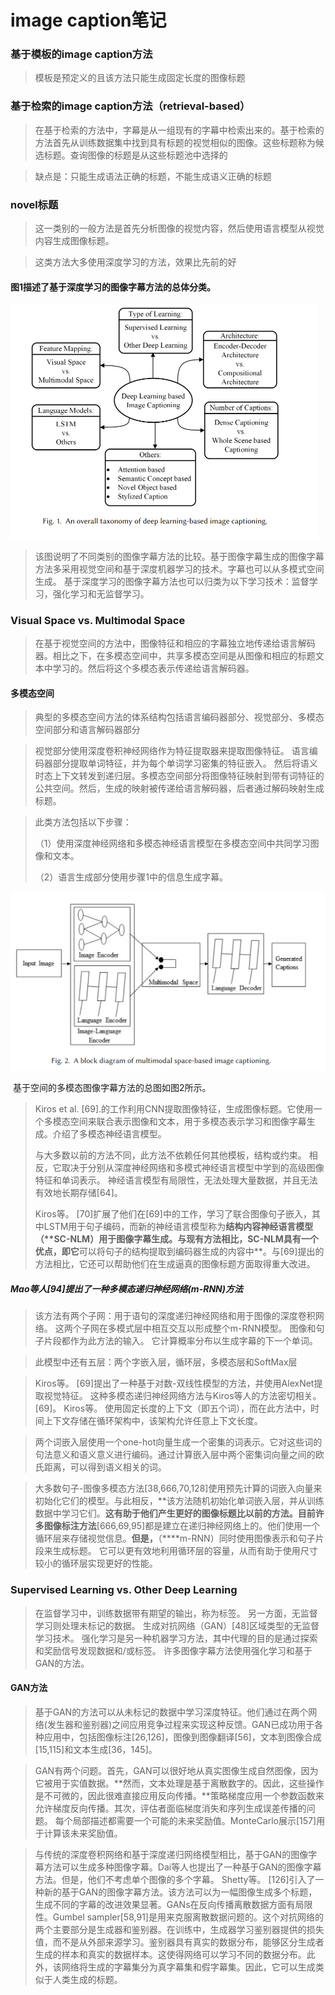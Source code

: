 # image caption笔记

### 基于模板的image caption方法

> 模板是预定义的且该方法只能生成固定长度的图像标题

### 基于检索的image caption方法（retrieval-based）

>在基于检索的方法中，字幕是从一组现有的字幕中检索出来的。基于检索的方法首先从训练数据集中找到具有标题的视觉相似的图像。这些标题称为候选标题。查询图像的标题是从这些标题池中选择的

>缺点是：只能生成语法正确的标题，不能生成语义正确的标题

### novel标题

> 这一类别的一般方法是首先分析图像的视觉内容，然后使用语言模型从视觉内容生成图像标题。

> 这类方法大多使用深度学习的方法，效果比先前的好

#### 图1描述了基于深度学习的图像字幕方法的总体分类。

<img src="1.png" alt="图1描述了基于深度学习的图像字幕方法的总体分类。" style="zoom:50%;" />

> 该图说明了不同类别的图像字幕方法的比较。基于图像字幕生成的图像字幕方法多采用视觉空间和基于深度机器学习的技术。字幕也可以从多模式空间生成。 基于深度学习的图像字幕方法也可以归类为以下学习技术：监督学习，强化学习和无监督学习。

### Visual Space vs. Multimodal Space

> 在基于视觉空间的方法中，图像特征和相应的字幕独立地传递给语言解码器。相比之下，在多模态空间中，共享多模态空间是从图像和相应的标题文本中学习的。然后将这个多模态表示传递给语言解码器。

#### 多模态空间

> 典型的多模态空间方法的体系结构包括语言编码器部分、视觉部分、多模态空间部分和语言解码器部分

> 视觉部分使用深度卷积神经网络作为特征提取器来提取图像特征。 语言编码器部分提取单词特征，并为每个单词学习密集的特征嵌入。 然后将语义时态上下文转发到递归层。多模态空间部分将图像特征映射到带有词特征的公共空间。然后，生成的映射被传递给语言解码器，后者通过解码映射生成标题。

>此类方法包括以下步骤：
>
>（1）使用深度神经网络和多模态神经语言模型在多模态空间中共同学习图像和文本。
>
>（2）语言生成部分使用步骤1中的信息生成字幕。

![基于空间的多模态图像字幕方法的总图如图2所示。](2.png)

​												基于空间的多模态图像字幕方法的总图如图2所示。

> Kiros et al. [69].的工作利用CNN提取图像特征，生成图像标题。它使用一个多模态空间来联合表示图像和文本，用于多模态表示学习和图像字幕生成。介绍了多模态神经语言模型。
>
> 与大多数以前的方法不同，此方法不依赖任何其他模板，结构或约束。 相反，它取决于分别从深度神经网络和多模式神经语言模型中学到的高级图像特征和单词表示。 神经语言模型有局限性，无法处理大量数据，并且无法有效地长期存储[64]。
>
> Kiros等。 [70]扩展了他们在[69]中的工作，学习了联合图像句子嵌入，其中LSTM用于句子编码，而新的神经语言模型称为**结构内容神经语言模型（****SC-NLM）用于图像字幕生成**。与现有方法相比，SC-NLM具有一个优点，即它**可以将句子的结构提取到编码器生成的内容中**。与[69]提出的方法相比，它还可以帮助他们在生成逼真的图像标题方面取得重大改进。

##### Mao等人[94]提出了一种多模态递归神经网络(m-RNN)方法

> 该方法有两个子网：用于语句的深度递归神经网络和用于图像的深度卷积网络。 这两个子网在多模式层中相互交互以形成整个m-RNN模型。 图像和句子片段都作为此方法的输入。 它计算概率分布以生成字幕的下一个单词。

> 此模型中还有五层：两个字嵌入层，循环层，多模态层和SoftMax层

> Kiros等。 [69]提出了一种基于对数-双线性模型的方法，并使用AlexNet提取视觉特征。 这种多模态递归神经网络方法与Kiros等人的方法密切相关。 [69]。 Kiros等。 使用固定长度的上下文（即五个词），而在此方法中，时间上下文存储在循环架构中，该架构允许任意上下文长度。

> 两个词嵌入层使用一个one-hot向量生成一个密集的词表示。它对这些词的句法意义和语义意义进行编码。通过计算嵌入层中两个密集词向量之间的欧氏距离，可以得到语义相关的词。

> 大多数句子-图像多模态方法[38,666,70,128]使用预先计算的词嵌入向量来初始化它们的模型。与此相反，**该方法随机初始化单词嵌入层，并从训练数据中学习它们。**这有助于他们产生更好的图像标题比以前的方法。**目前许多图像标注方法****[666,69,95]都是建立在递归神经网络上的。他们使用一个循环层来存储视觉信息。**但是，**（****m-RNN）同时使用图像表示和句子片段来生成标题。 它可以更有效地利用循环层的容量，从而有助于使用尺寸较小的循环层实现更好的性能。

### Supervised Learning vs. Other Deep Learning

> 在监督学习中，训练数据带有期望的输出，称为标签。 另一方面，无监督学习则处理未标记的数据。 生成对抗网络（GAN）[48]区域类型的无监督学习技术。 强化学习是另一种机器学习方法，其中代理的目的是通过探索和奖励信号发现数据和/或标签。 许多图像字幕方法使用强化学习和基于GAN的方法。

#### GAN方法

>基于GAN的方法可以从未标记的数据中学习深度特征。他们通过在两个网络(发生器和鉴别器)之间应用竞争过程来实现这种反馈。GAN已成功用于各种应用中，包括图像标注[26,126]，图像到图像翻译[56]，文本到图像合成[15,115]和文本生成[36，145]。

> GAN有两个问题。首先，GAN可以很好地从真实图像生成自然图像，因为它被用于实值数据。**然而，文本处理是基于离散数字的。因此，这些操作是不可微的，因此很难直接应用反向传播。**策略梯度应用一个参数函数来允许梯度反向传播。其次，评估者面临梯度消失和序列生成误差传播的问题。 每个局部描述都需要一个可能的未来奖励值。MonteCarlo展示[157]用于计算该未来奖励值。

> 与传统的深度卷积网络和基于深度递归网络模型相比，基于GAN的图像字幕方法可以生成多种图像字幕。Dai等人也提出了一种基于GAN的图像字幕方法。但是，他们不考虑单个图像的多个字幕。 Shetty等。 [126]引入了一种新的基于GAN的图像字幕方法。该方法可以为一幅图像生成多个标题，生成不同的字幕的改进效果显著。GANs在反向传播离散数据方面有局限性。Gumbel sampler[58,91]是用来克服离散数据问题的。这个对抗网络的两个主要部分是生成器和鉴别器。在训练中，生成器学习鉴别器提供的损失值，而不是从外部来源学习。鉴别器具有真实的数据分布，能够区分生成者生成的样本和真实的数据样本。这使得网络可以学习不同的数据分布。此外，该网络将生成的字幕集分为真字幕集和假字幕集。因此，它可以生成类似于人类生成的标题。